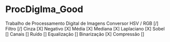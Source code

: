 # ProcDigIma_Good
Trabalho de Processamento Digital de Imagens
Conversor HSV / RGB [/]
Filtro [/]
  Cinza [X]
  Negativo [X]
  Média [X]
  Mediana [X]
  Laplaciano [X]
  Sobel []
Canais []
Ruído []
Equalização []
Binarização [X]
Compressão []
